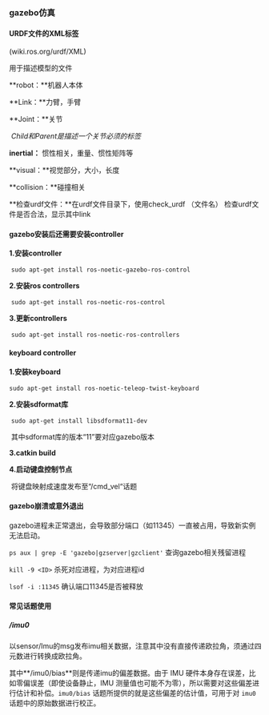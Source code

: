 ### gazebo仿真



#### URDF文件的XML标签

(wiki.ros.org/urdf/XML)

用于描述模型的文件

**robot：**机器人本体

**Link：**力臂，手臂

**Joint：**关节

​		*Child和Parent是描述一个关节必须的标签*

**inertial：** 惯性相关，重量、惯性矩阵等

**visual：**视觉部分，大小，长度

**collision：**碰撞相关

**检查urdf文件：**在urdf文件目录下，使用check_urdf  （文件名） 检查urdf文件是否合法，显示其中link





#### **gazebo安装后还需要安装controller**

**1.安装controller**

​	`sudo apt-get install ros-noetic-gazebo-ros-control` 

**2.安装ros controllers**

​	`sudo apt-get install ros-noetic-ros-control`	

**3.更新controllers**

​	`sudo apt-get install ros-noetic-ros-controllers`



#### keyboard controller

**1.安装keyboard**

​	`sudo apt-get install ros-noetic-teleop-twist-keyboard`

**2.安装sdformat库**

​	`sudo apt-get install libsdformat11-dev`

​	其中sdformat库的版本“11”要对应gazebo版本

**3.catkin build**

**4.启动键盘控制节点**

​	将键盘映射成速度发布至“/cmd_vel“话题



#### gazebo崩溃或意外退出

gazebo进程未正常退出，会导致部分端口（如11345）一直被占用，导致新实例无法启动。

`ps aux | grep -E 'gazebo|gzserver|gzclient'` 查询gazebo相关残留进程

`kill -9 <ID>` 杀死对应进程，<ID>为对应进程id

`lsof -i :11345` 确认端口11345是否被释放



#### 常见话题使用

##### /imu0

以sensor/Imu的msg发布imu相关数据，注意其中没有直接传递欧拉角，须通过四元数进行转换成欧拉角。

其中**/imu0/bias**则是传递imu的偏差数据。由于 IMU 硬件本身存在误差，比如零偏误差（即使设备静止，IMU 测量值也可能不为零），所以需要对这些偏差进行估计和补偿。`imu0/bias` 话题所提供的就是这些偏差的估计值，可用于对 `imu0` 话题中的原始数据进行校正。

